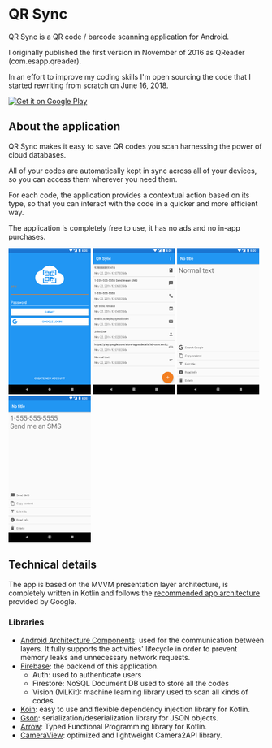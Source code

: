 # QR Sync

QR Sync is a QR code / barcode scanning application for Android.

I originally published the first version in November of 2016 as QReader (com.esapp.qreader).

In an effort to improve my coding skills I'm open sourcing the code that I started rewriting from scratch on June 16, 2018.

<a href='https://play.google.com/store/apps/details?id=com.emilioschepis.qrsync&pcampaignid=MKT-Other-global-all-co-prtnr-py-PartBadge-Mar2515-1'><img alt='Get it on Google Play' src='https://play.google.com/intl/en_gb/badges/images/generic/en_badge_web_generic.png' width="240" height="93"/></a>

## About the application
QR Sync makes it easy to save QR codes you scan harnessing the power of cloud databases.

All of your codes are automatically kept in sync across all of your devices, so you can access them wherever you need them.

For each code, the application provides a contextual action based on its type, so that you can interact with the code in a quicker and more efficient way.

The application is completely free to use, it has no ads and no in-app purchases. 

<img src="https://github.com/emilioschepis/QRSync/blob/master/screenshots/Screenshot_1530261416.png?raw=true" width="162" height="288">  <img src="https://github.com/emilioschepis/QRSync/blob/master/screenshots/Screenshot_1530262501.png?raw=true" width="162" height="288">  <img src="https://github.com/emilioschepis/QRSync/blob/master/screenshots/Screenshot_1530262545.png?raw=true" width="162" height="288">  <img src="https://github.com/emilioschepis/QRSync/blob/master/screenshots/Screenshot_1530262563.png?raw=true" width="162" height="288">

## Technical details
The app is based on the MVVM presentation layer architecture, is completely written in Kotlin and follows the 
[recommended app architecture](https://developer.android.com/jetpack/docs/guide#recommended_app_architecture) provided 
by Google.

### Libraries
* [Android Architecture Components](https://developer.android.com/topic/libraries/architecture/): 
used for the communication between layers. It fully supports the activities' lifecycle in order 
to prevent memory leaks and unnecessary network requests.
* [Firebase](http://firebase.google.com): the backend of this application.
  * Auth: used to authenticate users
  * Firestore: NoSQL Document DB used to store all the codes
  * Vision (MLKit): machine learning library used to scan all kinds of codes
* [Koin](https://github.com/InsertKoinIO/koin): easy to use and flexible dependency injection library for Kotlin.
* [Gson](https://github.com/google/gson): serialization/deserialization library for JSON objects.
* [Arrow](https://github.com/arrow-kt/arrow): Typed Functional Programming library for Kotlin.
* [CameraView](https://github.com/natario1/CameraView): optimized and lightweight Camera2API library.
